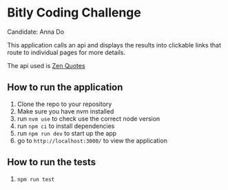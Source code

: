 # Bitly Coding Challenge

Candidate: Anna Do

This application calls an api and displays the results into clickable links that route to individual pages for more details.

The api used is [Zen Quotes](https://docs.zenquotes.io/zenquotes-documentation/)

## How to run the application

1. Clone the repo to your repository
2. Make sure you have nvm installed
3. run `nvm use` to check use the correct node version
4. run `npm ci` to install dependencies
5. run `npm run dev` to start up the app
6. go to `http://localhost:3000/` to view the application

## How to run the tests
1. `npm run test`